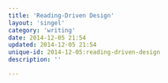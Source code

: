 ```yaml
---
title: 'Reading-Driven Design'
layout: 'singel'
category: 'writing'
date: 2014-12-05 21:54
updated: 2014-12-05 21:54
unique-id: 2014-12-05:reading-driven-design
description: ''

---
```


